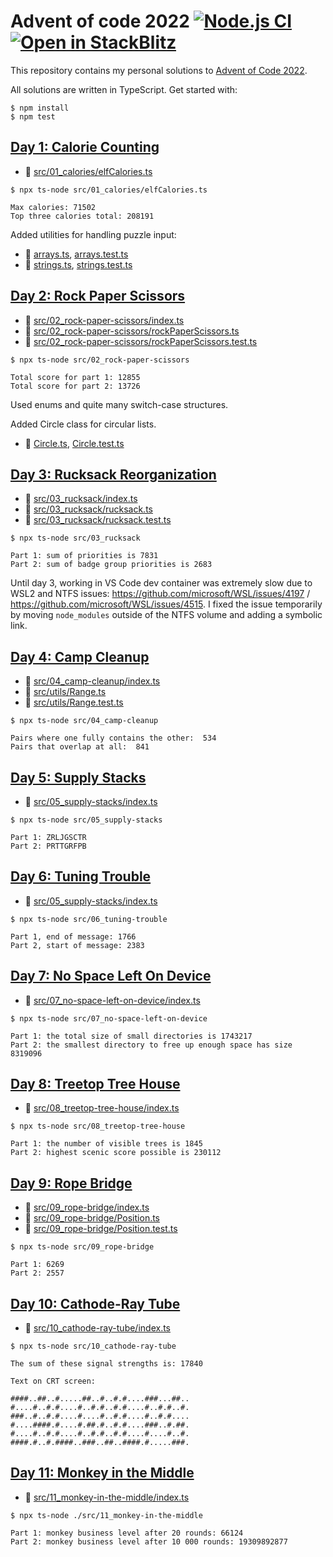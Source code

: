 # Advent of code 2022 [![Node.js CI](https://github.com/swd1tn002/advent-of-code-2022/actions/workflows/node.js.yml/badge.svg)](https://github.com/swd1tn002/advent-of-code-2022/actions/workflows/node.js.yml) [![Open in StackBlitz](https://developer.stackblitz.com/img/open_in_stackblitz_small.svg)](https://stackblitz.com/github/swd1tn002/advent-of-code-2022)

This repository contains my personal solutions to [Advent of Code 2022](https://adventofcode.com/2022).

All solutions are written in TypeScript. Get started with:

```
$ npm install
$ npm test
```

## [Day 1: Calorie Counting](https://adventofcode.com/2022/day/1)

* 📄 [src/01_calories/elfCalories.ts](src/01_calories/elfCalories.ts)

```
$ npx ts-node src/01_calories/elfCalories.ts

Max calories: 71502
Top three calories total: 208191
```

Added utilities for handling puzzle input:

* 📄 [arrays.ts](./src/utils/arrays.ts), [arrays.test.ts](./src/utils/arrays.test.ts)
* 📄 [strings.ts](./src/utils/strings.ts), [strings.test.ts](./src/utils/strings.test.ts)


## [Day 2: Rock Paper Scissors](https://adventofcode.com/2022/day/2)

* 📄 [src/02_rock-paper-scissors/index.ts](src/02_rock-paper-scissors/index.ts)
* 📄 [src/02_rock-paper-scissors/rockPaperScissors.ts](src/02_rock-paper-scissors/rockPaperScissors.ts)
* 📄 [src/02_rock-paper-scissors/rockPaperScissors.test.ts](src/02_rock-paper-scissors/rockPaperScissors.test.ts)

```
$ npx ts-node src/02_rock-paper-scissors

Total score for part 1: 12855
Total score for part 2: 13726
```

Used enums and quite many switch-case structures.

Added Circle class for circular lists.

* 📄 [Circle.ts](./src/utils/Circle.ts), [Circle.test.ts](./src/utils/Circle.test.ts)

## [Day 3: Rucksack Reorganization](https://adventofcode.com/2022/day/3)

* 📄 [src/03_rucksack/index.ts](./src/03_rucksack/index.ts)
* 📄 [src/03_rucksack/rucksack.ts](./src/03_rucksack/rucksack.ts)
* 📄 [src/03_rucksack/rucksack.test.ts](./src/03_rucksack/rucksack.test.ts)

```
$ npx ts-node src/03_rucksack

Part 1: sum of priorities is 7831
Part 2: sum of badge group priorities is 2683
```

Until day 3, working in VS Code dev container was extremely slow due to WSL2 and NTFS issues: https://github.com/microsoft/WSL/issues/4197 / https://github.com/microsoft/WSL/issues/4515. I fixed the issue temporarily by moving `node_modules` outside of the NTFS volume and adding a symbolic link.


## [Day 4: Camp Cleanup](https://adventofcode.com/2022/day/4)

* 📄 [src/04_camp-cleanup/index.ts](./src/04_camp-cleanup/index.ts)
* 📄 [src/utils/Range.ts](./src/utils/Range.ts)
* 📄 [src/utils/Range.test.ts](./src/utils/Range.test.ts)

```
$ npx ts-node src/04_camp-cleanup

Pairs where one fully contains the other:  534
Pairs that overlap at all:  841
```

## [Day 5: Supply Stacks](https://adventofcode.com/2022/day/5)

* 📄 [src/05_supply-stacks/index.ts](./src/05_supply-stacks/index.ts)

```
$ npx ts-node src/05_supply-stacks

Part 1: ZRLJGSCTR
Part 2: PRTTGRFPB
```

## [Day 6: Tuning Trouble](https://adventofcode.com/2022/day/6)

* 📄 [src/05_supply-stacks/index.ts](./src/05_supply-stacks/index.ts)

```
$ npx ts-node src/06_tuning-trouble

Part 1, end of message: 1766
Part 2, start of message: 2383
```


## [Day 7: No Space Left On Device](https://adventofcode.com/2022/day/7)

* 📄 [src/07_no-space-left-on-device/index.ts](./src/07_no-space-left-on-device/index.ts)

```
$ npx ts-node src/07_no-space-left-on-device

Part 1: the total size of small directories is 1743217
Part 2: the smallest directory to free up enough space has size 8319096
```


## [Day 8: Treetop Tree House](https://adventofcode.com/2022/day/8)

* 📄 [src/08_treetop-tree-house/index.ts](./src/08_treetop-tree-house/index.ts)

```
$ npx ts-node src/08_treetop-tree-house

Part 1: the number of visible trees is 1845
Part 2: highest scenic score possible is 230112
```


## [Day 9: Rope Bridge](https://adventofcode.com/2022/day/9)

* 📄 [src/09_rope-bridge/index.ts](./src/09_rope-bridge/index.ts)
* 📄 [src/09_rope-bridge/Position.ts](./src/09_rope-bridge/Position.ts)
* 📄 [src/09_rope-bridge/Position.test.ts](./src/09_rope-bridge/Position.test.ts)

```
$ npx ts-node src/09_rope-bridge

Part 1: 6269
Part 2: 2557
```


## [Day 10: Cathode-Ray Tube](https://adventofcode.com/2022/day/10)

* 📄 [src/10_cathode-ray-tube/index.ts](./src/10_cathode-ray-tube/index.ts)


```
$ npx ts-node src/10_cathode-ray-tube

The sum of these signal strengths is: 17840

Text on CRT screen:

####..##..#.....##..#..#.#....###...##..
#....#..#.#....#..#.#..#.#....#..#.#..#.
###..#..#.#....#....#..#.#....#..#.#....
#....####.#....#.##.#..#.#....###..#.##.
#....#..#.#....#..#.#..#.#....#....#..#.
####.#..#.####..###..##..####.#.....###.
```


## [Day 11: Monkey in the Middle](https://adventofcode.com/2022/day/11)

* 📄 [src/11_monkey-in-the-middle/index.ts](./src/11_monkey-in-the-middle/index.ts)


```
$ npx ts-node ./src/11_monkey-in-the-middle

Part 1: monkey business level after 20 rounds: 66124
Part 2: monkey business level after 10 000 rounds: 19309892877
```
